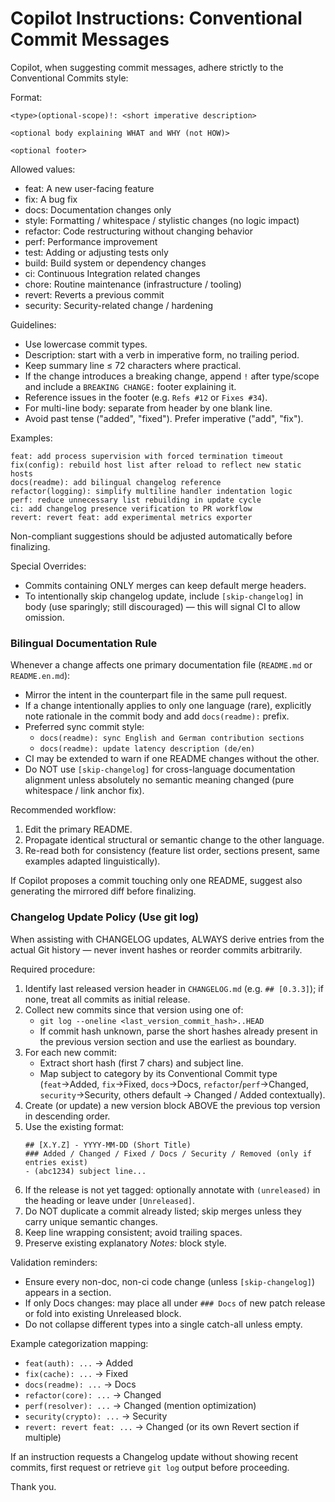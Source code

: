 # Copilot Instructions: Conventional Commit Messages

Copilot, when suggesting commit messages, adhere strictly to the Conventional Commits style:

Format:
```
<type>(optional-scope)!: <short imperative description>

<optional body explaining WHAT and WHY (not HOW)>

<optional footer>
```

Allowed <type> values:
- feat: A new user-facing feature
- fix: A bug fix
- docs: Documentation changes only
- style: Formatting / whitespace / stylistic changes (no logic impact)
- refactor: Code restructuring without changing behavior
- perf: Performance improvement
- test: Adding or adjusting tests only
- build: Build system or dependency changes
- ci: Continuous Integration related changes
- chore: Routine maintenance (infrastructure / tooling)
- revert: Reverts a previous commit
- security: Security-related change / hardening

Guidelines:
- Use lowercase commit types.
- Description: start with a verb in imperative form, no trailing period.
- Keep summary line ≤ 72 characters where practical.
- If the change introduces a breaking change, append `!` after type/scope and include a `BREAKING CHANGE:` footer explaining it.
- Reference issues in the footer (e.g. `Refs #12` or `Fixes #34`).
- For multi-line body: separate from header by one blank line.
- Avoid past tense ("added", "fixed"). Prefer imperative ("add", "fix").

Examples:
```
feat: add process supervision with forced termination timeout
fix(config): rebuild host list after reload to reflect new static hosts
docs(readme): add bilingual changelog reference
refactor(logging): simplify multiline handler indentation logic
perf: reduce unnecessary list rebuilding in update cycle
ci: add changelog presence verification to PR workflow
revert: revert feat: add experimental metrics exporter
```

Non-compliant suggestions should be adjusted automatically before finalizing.

Special Overrides:
- Commits containing ONLY merges can keep default merge headers.
- To intentionally skip changelog update, include `[skip-changelog]` in body (use sparingly; still discouraged) — this will signal CI to allow omission.

### Bilingual Documentation Rule
Whenever a change affects one primary documentation file (`README.md` or `README.en.md`):
- Mirror the intent in the counterpart file in the same pull request.
- If a change intentionally applies to only one language (rare), explicitly note rationale in the commit body and add `docs(readme):` prefix.
- Preferred sync commit style:
  - `docs(readme): sync English and German contribution sections`
  - `docs(readme): update latency description (de/en)`
- CI may be extended to warn if one README changes without the other.
- Do NOT use `[skip-changelog]` for cross-language documentation alignment unless absolutely no semantic meaning changed (pure whitespace / link anchor fix).

Recommended workflow:
1. Edit the primary README.
2. Propagate identical structural or semantic change to the other language.
3. Re-read both for consistency (feature list order, sections present, same examples adapted linguistically).

If Copilot proposes a commit touching only one README, suggest also generating the mirrored diff before finalizing.

### Changelog Update Policy (Use git log)
When assisting with CHANGELOG updates, ALWAYS derive entries from the actual Git history — never invent hashes or reorder commits arbitrarily.

Required procedure:
1. Identify last released version header in `CHANGELOG.md` (e.g. `## [0.3.3]`); if none, treat all commits as initial release.
2. Collect new commits since that version using one of:
   - `git log --oneline <last_version_commit_hash>..HEAD`
   - If commit hash unknown, parse the short hashes already present in the previous version section and use the earliest as boundary.
3. For each new commit:
   - Extract short hash (first 7 chars) and subject line.
   - Map subject to category by its Conventional Commit type (`feat`→Added, `fix`→Fixed, `docs`→Docs, `refactor`/`perf`→Changed, `security`→Security, others default → Changed / Added contextually).
4. Create (or update) a new version block ABOVE the previous top version in descending order.
5. Use the existing format:
   ```
   ## [X.Y.Z] - YYYY-MM-DD (Short Title)
   ### Added / Changed / Fixed / Docs / Security / Removed (only if entries exist)
   - (abc1234) subject line...
   ```
6. If the release is not yet tagged: optionally annotate with `(unreleased)` in the heading or leave under `[Unreleased]`.
7. Do NOT duplicate a commit already listed; skip merges unless they carry unique semantic changes.
8. Keep line wrapping consistent; avoid trailing spaces.
9. Preserve existing explanatory _Notes:_ block style.

Validation reminders:
- Ensure every non-doc, non-ci code change (unless `[skip-changelog]`) appears in a section.
- If only Docs changes: may place all under `### Docs` of new patch release or fold into existing Unreleased block.
- Do not collapse different types into a single catch-all unless empty.

Example categorization mapping:
- `feat(auth): ...` → Added
- `fix(cache): ...` → Fixed
- `docs(readme): ...` → Docs
- `refactor(core): ...` → Changed
- `perf(resolver): ...` → Changed (mention optimization)
- `security(crypto): ...` → Security
- `revert: revert feat: ...` → Changed (or its own Revert section if multiple)

If an instruction requests a Changelog update without showing recent commits, first request or retrieve `git log` output before proceeding.

Thank you.
